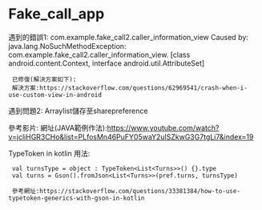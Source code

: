 # Fake_call_app
遇到的錯誤1:
com.example.fake_call2.caller_information_view
     Caused by: java.lang.NoSuchMethodException: com.example.fake_call2.caller_information_view.<init> [class android.content.Context, interface android.util.AttributeSet]
     
     已修復(解決方案如下):
     解決方案:https://stackoverflow.com/questions/62969541/crash-when-i-use-custom-view-in-android
遇到問題2:
Arraylist儲存至sharepreference
     
參考影片:
     網址(JAVA範例作法):https://www.youtube.com/watch?v=jcliHGR3CHo&list=PLfosMn46PuFY05waY2ulSZkwG3G7tgLi7&index=19
     
TypeToken in kotlin 用法:
     
     val turnsType = object : TypeToken<List<Turns>>() {}.type
     val turns = Gson().fromJson<List<Turns>>(pref.turns, turnsType)
     
     參考網址:https://stackoverflow.com/questions/33381384/how-to-use-typetoken-generics-with-gson-in-kotlin
